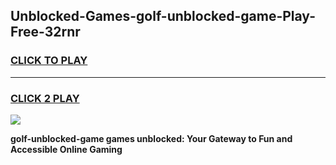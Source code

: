 
## Unblocked-Games-golf-unblocked-game-Play-Free-32rnr
<h3>
<a href="https://premium76.site?title=golf-unblocked-game&ref=17A">CLICK TO PLAY</a></h3>
<hr>

<h3>
<a href="https://premium76.site?title=golf-unblocked-game&ref=17A">CLICK 2 PLAY</a>
  
</h3>

<a href="https://premium76.site?title=golf-unblocked-game&ref=17A"><img src="https://clearcache.store/games.png"></a>


**golf-unblocked-game games unblocked: Your Gateway to Fun and Accessible Online Gaming**
